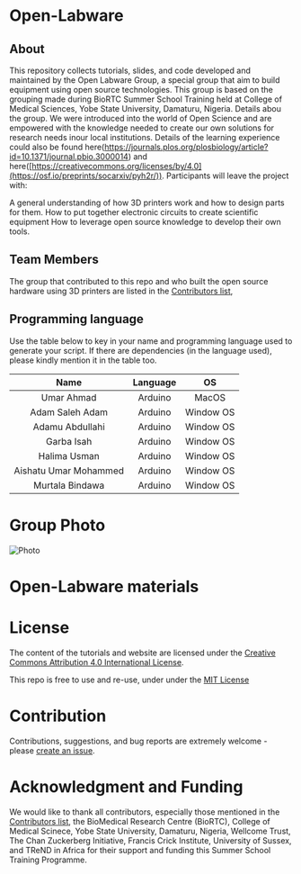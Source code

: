 # Open-Labware

## About

This repository collects tutorials, slides, and code developed and maintained by the Open Labware Group, a special group that aim to build equipment using open source technologies. This group is based on the grouping made during BioRTC Summer School Training held at College of Medical Sciences, Yobe State University, Damaturu, Nigeria. Details abou the group. We were introduced into the world of Open Science and are empowered with the knowledge needed to create our own solutions for research needs inour local institutions. Details of the learning experience could also be found here(https://journals.plos.org/plosbiology/article?id=10.1371/journal.pbio.3000014) and here([https://creativecommons.org/licenses/by/4.0](https://osf.io/preprints/socarxiv/pyh2r/)). Participants will leave the project with:

A general understanding of how 3D printers work and how to design parts for them.
How to put together electronic circuits to create scientific equipment
How to leverage open source knowledge to develop their own tools.


## Team Members

The group that contributed to this repo and who built the open source hardware using 3D printers are listed in the [Contributors list](CONTRIBUTORS.yaml),


## Programming language

Use the table below to key in your name and programming language used to generate your script. If there are dependencies (in the language used), please kindly mention it in the table too. 

|      Name     |  Language  | OS           |
|:-------------:|:----------:|:------------:|
| Umar Ahmad | Arduino    |  MacOS    |
| Adam Saleh Adam | Arduino | Window OS |
| Adamu Abdullahi| Arduino | Window OS |
|  Garba Isah  | Arduino | Window OS    |
|  Halima Usman | Arduino | Window OS |
|  Aishatu Umar Mohammed |  Arduino | Window OS |
|  Murtala Bindawa |  Arduino | Window OS |


# Group Photo
![Photo](   .png)


Open-Labware materials
========================



# License

The content of the tutorials and website are licensed under the [Creative Commons Attribution 4.0 International License](https://creativecommons.org/licenses/by/4.0).

This repo is free to use and re-use, under under the [MIT License](LICENSE.md)


# Contribution

Contributions, suggestions, and bug reports are extremely welcome - please [create an issue](https://github.com/babasaraki/Open-Labware/issues/new).

# Acknowledgment and Funding

We would like to thank all contributors, especially those mentioned in the [Contributors list](CONTRIBUTORS.yaml), the BioMedical Research Centre (BioRTC), College of Medical Scinece, Yobe State University, Damaturu, Nigeria, Wellcome Trust, The Chan Zuckerberg Initiative, Francis Crick Institute, University of Sussex, and TReND in Africa for their support and funding this Summer School Training Programme.

